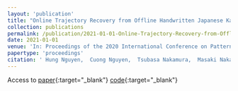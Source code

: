 ```yaml
---
layout: 'publication'
title: "Online Trajectory Recovery from Offline Handwritten Japanese Kanji characters of Multiple Strokes"
collection: publications
permalink: /publication/2021-01-01-Online-Trajectory-Recovery-from-Offline-Handwritten-Japanese-Kanji-characters-of-Multiple-Strokes
date: 2021-01-01
venue: 'In: Proceedings of the 2020 International Conference on Pattern Recognition (ICPR)'
papertype: 'proceedings'
citation: ' Hung Nguyen,  Cuong Nguyen,  Tsubasa Nakamura,  Masaki Nakagawa, &quot;Online Trajectory Recovery from Offline Handwritten Japanese Kanji characters of Multiple Strokes.&quot; In: Proceedings of the 2020 International Conference on Pattern Recognition (ICPR), 2021.'
---
```

Access to [paper](https://scholar.google.com/scholar?q=Online+Trajectory+Recovery+from+Offline+Handwritten+Japanese+Kanji+characters+of+Multiple+Strokes){:target="_blank"} [code](https://github.com/ntuanhung/im2ink){:target="_blank"}